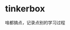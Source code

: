 














































































# tinkerbox
啥都搞点，记录点别的学习过程
